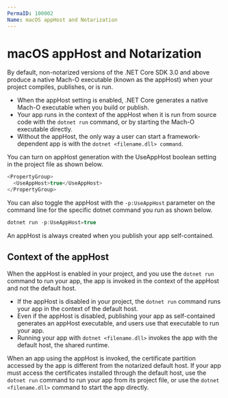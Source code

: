 ```yaml
---
PermaID: 100002
Name: macOS appHost and Notarization
---
```


# macOS appHost and Notarization

By default, non-notarized versions of the .NET Core SDK 3.0 and above produce a native Mach-O executable (known as the appHost) when your project compiles, publishes, or is run. 

 - When the appHost setting is enabled, .NET Core generates a native Mach-O executable when you build or publish. 
 - Your app runs in the context of the appHost when it is run from source code with the `dotnet run` command, or by starting the Mach-O executable directly.
 - Without the appHost, the only way a user can start a framework-dependent app is with the `dotnet <filename.dll> command`. 

You can turn on appHost generation with the UseAppHost boolean setting in the project file as shown below.

```csharp
<PropertyGroup>
  <UseAppHost>true</UseAppHost>
</PropertyGroup>
```

You can also toggle the appHost with the `-p:UseAppHost` parameter on the command line for the specific dotnet command you run as shown below.

```csharp
dotnet run -p:UseAppHost=true
```

An appHost is always created when you publish your app self-contained.

## Context of the appHost

When the appHost is enabled in your project, and you use the `dotnet run` command to run your app, the app is invoked in the context of the appHost and not the default host. 

 - If the appHost is disabled in your project, the `dotnet run` command runs your app in the context of the default host. 
 - Even if the appHost is disabled, publishing your app as self-contained generates an appHost executable, and users use that executable to run your app. 
 - Running your app with `dotnet <filename.dll>` invokes the app with the default host, the shared runtime.

When an app using the appHost is invoked, the certificate partition accessed by the app is different from the notarized default host. If your app must access the certificates installed through the default host, use the `dotnet run` command to run your app from its project file, or use the `dotnet <filename.dll>` command to start the app directly.
